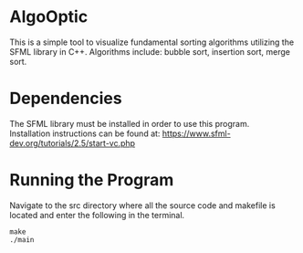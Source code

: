 # AlgoOptic

This is a simple tool to visualize fundamental sorting algorithms utilizing the SFML library in C++. Algorithms include: bubble sort, insertion sort, merge sort.

# Dependencies

The SFML library must be installed in order to use this program. <br>
Installation instructions can be found at: https://www.sfml-dev.org/tutorials/2.5/start-vc.php <br>

# Running the Program

Navigate to the src directory where all the source code and makefile is located and enter the following in the terminal. <br>

    make
    ./main
